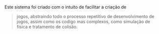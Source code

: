 Este sistema foi criado com o intuito de facilitar a criação de
> jogos, abstraindo todo o processo repetitivo de desenvolvimento de
jogos, assim como os codigo mas complexos, como simulação de física
e tratamento de colisão.